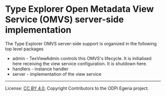 <!-- SPDX-License-Identifier: CC-BY-4.0 -->
<!-- Copyright Contributors to the ODPi Egeria project. -->

# Type Explorer Open Metadata View Service (OMVS) server-side implementation

The Type Explorer OMVS server-side support is organized in the following top level packages 

* admin -  TexViewAdmin controls this OMVS's lifecycle. It is initialised here receiving the view service configuration. It is shutdown here.
* handlers - instance handler
* server - implementation of the view service

----
License: [CC BY 4.0](https://creativecommons.org/licenses/by/4.0/),
Copyright Contributors to the ODPi Egeria project.